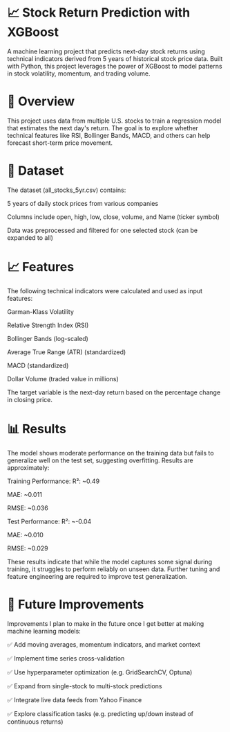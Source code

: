 # 📈 Stock Return Prediction with XGBoost
A machine learning project that predicts next-day stock returns using technical indicators derived from 5 years of historical stock price data. Built with Python, this project leverages the power of XGBoost to model patterns in stock volatility, momentum, and trading volume.


# 🧠 Overview
This project uses data from multiple U.S. stocks to train a regression model that estimates the next day's return. The goal is to explore whether technical features like RSI, Bollinger Bands, MACD, and others can help forecast short-term price movement.


# 📂 Dataset
The dataset (all_stocks_5yr.csv) contains:

5 years of daily stock prices from various companies

Columns include open, high, low, close, volume, and Name (ticker symbol)

Data was preprocessed and filtered for one selected stock (can be expanded to all)

# 📈 Features
The following technical indicators were calculated and used as input features:

Garman-Klass Volatility

Relative Strength Index (RSI)

Bollinger Bands (log-scaled)

Average True Range (ATR) (standardized)

MACD (standardized)

Dollar Volume (traded value in millions)

The target variable is the next-day return based on the percentage change in closing price.


# 📊 Results
The model shows moderate performance on the training data but fails to generalize well on the test set, suggesting overfitting. Results are approximately:

Training Performance:
R²: ~0.49

MAE: ~0.011

RMSE: ~0.036

Test Performance:
R²: ~-0.04

MAE: ~0.010

RMSE: ~0.029

These results indicate that while the model captures some signal during training, it struggles to perform reliably on unseen data. Further tuning and feature engineering are required to improve test generalization.


# 🔧 Future Improvements
Improvements I plan to make in the future once I get better at making machine learning models:

✅ Add moving averages, momentum indicators, and market context

✅ Implement time series cross-validation

✅ Use hyperparameter optimization (e.g. GridSearchCV, Optuna)

✅ Expand from single-stock to multi-stock predictions

✅ Integrate live data feeds from Yahoo Finance

✅ Explore classification tasks (e.g. predicting up/down instead of continuous returns)
